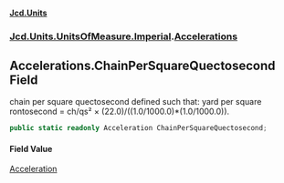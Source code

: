 #### [Jcd.Units](index 'index')
### [Jcd.Units.UnitsOfMeasure.Imperial](Jcd.Units.UnitsOfMeasure.Imperial 'Jcd.Units.UnitsOfMeasure.Imperial').[Accelerations](Accelerations 'Jcd.Units.UnitsOfMeasure.Imperial.Accelerations')

## Accelerations.ChainPerSquareQuectosecond Field

chain per square quectosecond defined such that: yard per square rontosecond = ch/qs² ×
(22.0)/((1.0/1000.0)*(1.0/1000.0)).

```csharp
public static readonly Acceleration ChainPerSquareQuectosecond;
```

#### Field Value
[Acceleration](Acceleration 'Jcd.Units.UnitTypes.Acceleration')